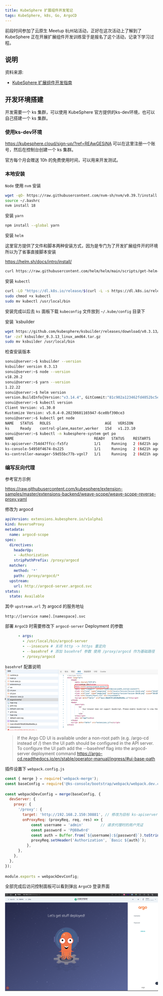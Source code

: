 ```yaml
---
title: KubeSphere 扩展组件开发笔记
tags: KubeSphere, k8s, Go, ArgoCD
---
```


前段时间参加了云原生 Meetup 杭州站活动，正好在这次活动上了解到了 KubeSphere 正在开展扩展组件开发训练营于是报名了这个活动，记录下学习过程。

<!-- more -->

## 说明

资料来源:

- [KubeSphere 扩展组件开发指南](https://dev-guide.kubesphere.io/extension-dev-guide/zh/)

## 开发环境搭建

开发需要一个 ks 集群，可以使用 KubeSphere 官方提供的ks-dev环境，也可以自己搭建一个 ks 集群。

### 使用ks-dev环境

<https://kubesphere.cloud/sign-up/?ref=REAwGESiNA> 可以在这里注册一个账号，然后在控制台创建一个 ks 集群。

官方每个月会赠送 10h 的免费使用时间，可以用来开发测试。

### 本地安装

`Node` 使用 `nvm` 安装

```bash
wget -qO- https://raw.githubusercontent.com/nvm-sh/nvm/v0.39.7/install.sh | bash
source ~/.bashrc
nvm install 18
```

安装 `yarn`

```bash
npm install --global yarn
```

安装 `helm`

这里官方提供了文件和脚本两种安装方式，因为是专门为了开发扩展组件开的环境所以为了省事直接脚本安装

<https://helm.sh/docs/intro/install/>

```bash
curl https://raw.githubusercontent.com/helm/helm/main/scripts/get-helm-3 | bash
```

安装 `kubectl`

```bash
curl -LO "https://dl.k8s.io/release/$(curl -L -s https://dl.k8s.io/release/stable.txt)/bin/linux/amd64/kubectl"
sudo chmod +x kubectl 
sudo mv kubectl /usr/local/bin
```

安装完成以后去 `ks` 面板下载 `kubeconfig` 文件放到 `~/.kube/config` 目录下

安装 `ksbuilder

```bash
wget https://github.com/kubesphere/ksbuilder/releases/download/v0.3.13/ksbuilder_0.3.13_linux_amd64.tar.gz
tar -zxf ksbuilder_0.3.13_linux_amd64.tar.gz
sudo mv ksbuilder /usr/local/bin
```

检查安装版本

```bash
sonui@server:~$ ksbuilder --version
ksbuilder version 0.3.13
sonui@server:~$ node --version
v18.20.2
sonui@server:~$ yarn --version
1.22.22
sonui@server:~$ helm version
version.BuildInfo{Version:"v3.14.4", GitCommit:"81c902a123462fd4052bc5e9aa9c513c4c8fc142", GitTreeState:"clean", GoVersion:"go1.21.9"}
sonui@server:~$ kubectl version
Client Version: v1.30.0
Kustomize Version: v5.0.4-0.20230601165947-6ce0bf390ce3
sonui@server:~$ kubectl get node
NAME   STATUS   ROLES                         AGE   VERSION
ks     Ready    control-plane,master,worker   15d   v1.23.10
sonui@server:~$ kubectl -n kubesphere-system get po
NAME                                     READY   STATUS    RESTARTS        AGE
ks-apiserver-754d47ffcc-fx5fz            1/1     Running   2 (6d21h ago)   15d
ks-console-54958f4674-8s225              1/1     Running   2 (6d21h ago)   15d
ks-controller-manager-59d55bc77b-vgnl7   1/1     Running   2 (6d21h ago)   15d
```

### 编写反向代理

参考官方示例

<https://raw.githubusercontent.com/kubesphere/extension-samples/master/extensions-backend/weave-scope/weave-scope-reverse-proxy.yaml>

修改为 argocd

```yaml
apiVersion: extensions.kubesphere.io/v1alpha1
kind: ReverseProxy
metadata:
  name: argocd-scope
spec:
  directives:
    headerUp:
    - -Authorization
    stripPathPrefix: /proxy/argocd
  matcher:
    method: '*'
    path: /proxy/argocd/*
  upstream:
    url: http://argocd-server.argocd.svc
status:
  state: Available

```

其中 `upstream.url` 为 argocd 的服务地址

`http://[service name].[namespace].svc`

部署 `ArgoCD` 时需要修改下 `argocd-server` Deployment 的参数

```yaml
      - args:
        - /usr/local/bin/argocd-server
        - --insecure # 关闭 http -> https 重定向
        - --basehref # 添加 basehref 参数 使用 /proxy/argocd 作为基础路径
        - /proxy/argocd
```

`basehref` 配置说明
![about basehref config](./kubesphere-extended-component-development-note/image.png)

> If the Argo CD UI is available under a non-root path (e.g. /argo-cd instead of /) then the UI path should be configured in the API server. To configure the UI path add the --basehref flag into the argocd-server deployment command
> <https://argo-cd.readthedocs.io/en/stable/operator-manual/ingress/#ui-base-path>

插件设置下 `webpack.config.js`

```js
const { merge } = require('webpack-merge');
const baseConfig = require('@ks-console/bootstrap/webpack/webpack.dev.conf');

const webpackDevConfig = merge(baseConfig, {
  devServer: {
    proxy: {
      '/proxy': {
        target: 'http://192.168.2.150:30881', // 修改为目标 ks-apiserver 的地址
        onProxyReq: (proxyReq, req, res) => {
            const username = 'admin'        // 请求代理时的用户凭证
            const password = 'P@88w0rd'
            const auth = Buffer.from(`${username}:${password}`).toString("base64");
            proxyReq.setHeader('Authorization', `Basic ${auth}`);
          },
      },
    },
  },
});

module.exports = webpackDevConfig;
```

全部完成后访问控制面板可以看到弹出 `ArgoCD` 登录界面

![ArgoCD login page in KubeSphere dashboard](./kubesphere-extended-component-development-note/image2.png)
